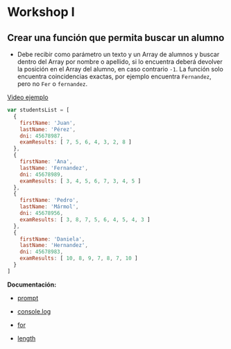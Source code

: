 # Workshop I

## Crear una función que permita buscar un alumno

- Debe recibir como parámetro un texto y un Array de alumnos y buscar dentro del Array por nombre o apellido, si lo encuentra deberá devolver la posición en el Array del alumno, en caso contrario `-1`. La función solo encuentra coincidencias exactas, por ejemplo encuentra `Fernandez`, pero no `Fer` o `fernandez`.

[Video ejemplo](hhttps://www.useloom.com/share/3f040a320aa147509ae546ed7dee86b3)

```js
var studentsList = [
  {
    firstName: 'Juan',
    lastName: 'Pérez',
    dni: 45678987,
    examResults: [ 7, 5, 6, 4, 3, 2, 8 ]
  },
  {
    firstName: 'Ana',
    lastName: 'Fernandez',
    dni: 45678989,
    examResults: [ 3, 4, 5, 6, 7, 3, 4, 5 ]
  },
  {
    firstName: 'Pedro',
    lastName: 'Mármol',
    dni: 45678956,
    examResults: [ 3, 8, 7, 5, 6, 4, 5, 4, 3 ]
  },
  {
    firstName: 'Daniela',
    lastName: 'Hernandez',
    dni: 45678983,
    examResults: [ 10, 8, 9, 7, 8, 7, 10 ]
  }
]
```

**Documentación:**

- [prompt](https://developer.mozilla.org/es/docs/Web/API/Window/prompt)

- [console.log](https://developer.mozilla.org/es/docs/Web/API/Console/log)

- [for](https://developer.mozilla.org/es/docs/Web/JavaScript/Referencia/Sentencias/for)

- [length](https://www.w3schools.com/jsref/jsref_length_array.asp)